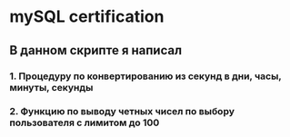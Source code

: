 # mySQL certification
## В данном скрипте я написал
### 1. Процедуру по конвертированию из секунд в дни, часы, минуты, секунды 
### 2. Функцию по выводу четных чисел по выбору пользователя с лимитом до 100
